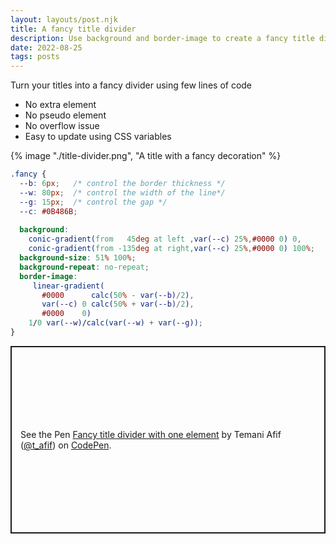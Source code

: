 ```yaml
---
layout: layouts/post.njk
title: A fancy title divider
description: Use background and border-image to create a fancy title divider
date: 2022-08-25
tags: posts
---
```


Turn your titles into a fancy divider using few lines of code
* No extra element
* No pseudo element
* No overflow issue
* Easy to update using CSS variables


{% image "./title-divider.png", "A title with a fancy decoration" %}

```css
.fancy {
  --b: 6px;   /* control the border thickness */
  --w: 80px;  /* control the width of the line*/
  --g: 15px;  /* control the gap */
  --c: #0B486B;
 
  background: 
    conic-gradient(from   45deg at left ,var(--c) 25%,#0000 0) 0,
    conic-gradient(from -135deg at right,var(--c) 25%,#0000 0) 100%;
  background-size: 51% 100%;
  background-repeat: no-repeat;
  border-image: 
     linear-gradient(
       #0000      calc(50% - var(--b)/2),
       var(--c) 0 calc(50% + var(--b)/2),
       #0000    0) 
    1/0 var(--w)/calc(var(--w) + var(--g));
}
```

<p class="codepen" data-height="300" data-default-tab="result" data-slug-hash="VwXOmjW" data-preview="true" data-user="t_afif" style="height: 300px; box-sizing: border-box; display: flex; align-items: center; justify-content: center; border: 2px solid; margin: 1em 0; padding: 1em;">
  <span>See the Pen <a href="https://codepen.io/t_afif/pen/VwXOmjW">
  Fancy title divider with one element</a> by Temani Afif (<a href="https://codepen.io/t_afif">@t_afif</a>)
  on <a href="https://codepen.io">CodePen</a>.</span>
</p>
<script async src="https://cpwebassets.codepen.io/assets/embed/ei.js"></script>

